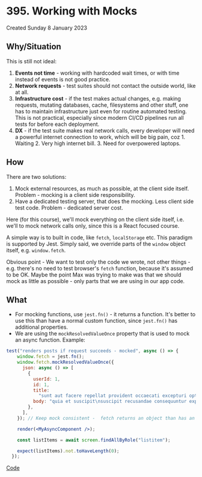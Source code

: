 # 395. Working with Mocks
Created Sunday 8 January 2023

## Why/Situation
This is still not ideal:
1. **Events not time** - working with hardcoded wait times, or with time instead of events is not good practice.
2. **Network requests** - test suites should not contact the outside world, like at all.
3. **Infrastructure cost** - if the test makes actual changes, e.g. making requests, mutating databases, cache, filesystems and other stuff, one has to maintain infrastructure just even for routine automated testing. This is not practical, especially since modern CI/CD pipelines run all tests for before each deployment.
4. **DX** - if the test suite makes real network calls, every developer will need a powerful internet connection to work, which will be big pain, coz 
	   1. Waiting
	   2. Very high internet bill.
	   3. Need for overpowered laptops. 


## How
There are two solutions:
1. Mock external resources, as much as possible, at the client side itself. Problem - mocking is a client side responsibility.
2. Have a dedicated testing server, that does the mocking. Less client side test code. Problem - dedicated server cost.

Here (for this course), we'll mock everything on the client side itself, i.e. we'll to mock network calls only, since this is a React focused course.

A simple way is to built in code, like `fetch`, `localStorage` etc. This paradigm is supported by Jest. Simply said, we override parts of the `window` object itself, e.g. `window.fetch`.

Obvious point - We want to test only the code we wrote, not other things - e.g. there's no need to test browser's `fetch` function, because it's assumed to be OK. Maybe the point Max was trying to make was that we should mock as little as possible - only parts that we are using in our app code.


## What
- For mocking functions, use `jest.fn()` - it returns a function. It's better to use this than have a normal custom function, since `jest.fn()` has additional properties.
- We are using the `mockResolvedValueOnce` property that is used to mock an async function. Example:
```jsx
test("renders posts if request succeeds - mocked", async () => {
    window.fetch = jest.fn();
    window.fetch.mockResolvedValueOnce({
      json: async () => [
        {
          userId: 1,
          id: 1,
          title:
            "sunt aut facere repellat provident occaecati excepturi optio reprehenderit",
          body: "quia et suscipit\nsuscipit recusandae consequuntur expedita et cum\nreprehenderit molestiae ut ut quas totam\nnostrum rerum est autem sunt rem eveniet architecto",
        },
      ],
    }); // Keep mock consistent -  fetch returns an object than has an async function called `json`.

    render(<MyAsyncComponent />);

    const listItems = await screen.findAllByRole("listitem");

    expect(listItems).not.toHaveLength(0);
  });
```
[Code](https://github.com/exemplar-codes/testing-react-apps-first-tutorial/tree/03c9b723f867a32dcdf917db6000707e1cdee466)